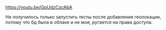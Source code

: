 https://youtu.be/GpUdzCzcAbA

Не получилось только запустить тесты после добавления геолокации, потому что бд была в облаке и не моя, ругается на права доступа.
